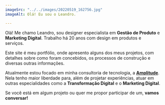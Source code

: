 ```yaml
---
imageSrc: "../../images/20220519_162756.jpg"
imageAlt: Olá! Eu sou o Leandro.

---
```

Olá! Me chamo Leandro, sou designer especialista em **Gestão de Produto** e **Marketing Digital**. Trabalho há 20 anos com design em produtos e serviços.

Este site é meu portfólio, onde apresento alguns dos meus projetos, com detalhes sobre como foram concebidos, os processos de construção e diversas outras informações.

Atualmente estou focado em minha consultoria de tecnologia, a [**Amplitude**](https://amplitudetecnologia.com.br "Site Amplitude Tecnologia"). Nela tenho maior liberdade para, além de projetar experiências, atuar em outras especialidades como a **Transformação Digital** e o **Marketing Digital**.

Se você está em algum projeto ou quer me propor participar de um, **vamos conversar!**